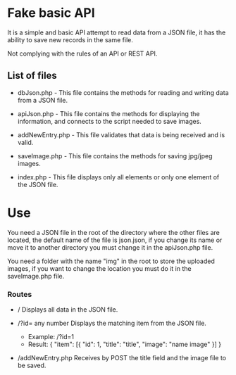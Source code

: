 # Fake basic API

It is a simple and basic API attempt to read data from a JSON file, it has the ability to save new records in the same file.

Not complying with the rules of an API or REST API.

## List of files

* dbJson.php - This file contains the methods for reading and writing data from a JSON file.

* apiJson.php - This file contains the methods for displaying the information, and connects to the script needed to save images.

* addNewEntry.php - This file validates that data is being received and is valid.

* saveImage.php - This file contains the methods for saving jpg/jpeg images.

* index.php - This file displays only all elements or only one element of the JSON file.

# Use
You need a JSON file in the root of the directory where the other files are located, the default name of the file is json.json, if you change its name or move it to another directory you must change it in the apiJson.php file.

You need a folder with the name "img" in the root to store the uploaded images, if you want to change the location you must do it in the saveImage.php file.

### Routes

* / Displays all data in the JSON file.

* /?id= any number Displays the matching item from the JSON file.
    * Example: /?id=1
    * Result: 
                {
                    "item": [{
    	                        "id": 1,
    	                        "title": "title",
    	                        "image": "name image"
                            }]
                }
* /addNewEntry.php Receives by POST the title field and the image file to be saved.

